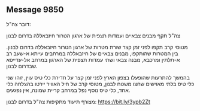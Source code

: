 ## Message 9850

דובר צה"ל: 

צה"ל תקף מבנים צבאיים ועמדות תצפית של ארגון הטרור חיזבאללה בדרום לבנון

מטוסי קרב תקפו לפני זמן קצר שורת מטרות של ארגון הטרור חיזבאללה בדרום לבנון. 
בין המטרות שהותקפו, מבנים צבאיים של חיזבאללה במרחבים עייתא א-שעב רב א-תלתין ומרכבא, מבנה צבאי ושתי עמדות תצפית של הארגון במרחב אל-עדייסא שבדרום לבנון. 

בהמשך להתרעות שהופעלו בצפון הארץ לפני זמן קצר על חדירת כלי טיס עוין, זוהו שני כלי טיס בלתי מאוישים שחצו משטח לבנון, מטוסי קרב של חיל האוויר יירטו בהצלחה כלי אחד, כלי טיס נוסף נפל במרחב קריית שמונה, אין נפגעים. 

מצורף תיעוד מתקיפות צה"ל בדרום לבנון:  https://bit.ly/3ypb2Zt

